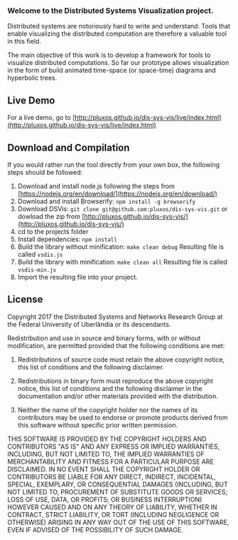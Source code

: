 ### Welcome to the Distributed Systems Visualization project.
Distributed systems are notoriously hard to write and understand. Tools that enable visualizing the distributed computation are therefore a valuable tool in this field.

The main objective of this work is to develop a framework for tools to visualize distributed computations. So far our prototype allows visualization in the form of build animated time-space (or space-time) diagrams and hyperbolic trees.

## Live Demo
For a live demo, go to [http://pluxos.github.io/dis-sys-vis/live/index.html](http://pluxos.github.io/dis-sys-vis/live/index.html)


## Download and Compilation
If you would rather run the tool directly from your own box, the following steps should be followed:

1. Download and install node.js following the steps from [https://nodejs.org/en/download/](https://nodejs.org/en/download/)
2. Download and install Browserify: `npm install -g browserify`
3. Download DSVis: `git clone git@github.com:pluxos/dis-sys-vis.git` or dowload the zip from [http://pluxos.github.io/dis-sys-vis/](http://pluxos.github.io/dis-sys-vis/)
4. cd to the projectś folder
5. Install dependencies: `npm install`
6. Build the library without minification: `make clean debug` Resulting file is called `vsdis.js`
7. Build the library with minification: `make clean all` Resulting file is called `vsdis-min.js`
7. Import the resulting file into your project.


## License
Copyright 2017 the Distributed Systems and Networks Research Group at the Federal University of Uberlândia or its descendants.

Redistribution and use in source and binary forms, with or without modification, are permitted provided that the following conditions are met:

1. Redistributions of source code must retain the above copyright notice, this list of conditions and the following disclaimer.

2. Redistributions in binary form must reproduce the above copyright notice, this list of conditions and the following disclaimer in the documentation and/or other materials provided with the distribution.

3. Neither the name of the copyright holder nor the names of its contributors may be used to endorse or promote products derived from this software without specific prior written permission.

THIS SOFTWARE IS PROVIDED BY THE COPYRIGHT HOLDERS AND CONTRIBUTORS "AS IS" AND ANY EXPRESS OR IMPLIED WARRANTIES, INCLUDING, BUT NOT LIMITED TO, THE IMPLIED WARRANTIES OF MERCHANTABILITY AND FITNESS FOR A PARTICULAR PURPOSE ARE DISCLAIMED. IN NO EVENT SHALL THE COPYRIGHT HOLDER OR CONTRIBUTORS BE LIABLE FOR ANY DIRECT, INDIRECT, INCIDENTAL, SPECIAL, EXEMPLARY, OR CONSEQUENTIAL DAMAGES (INCLUDING, BUT NOT LIMITED TO, PROCUREMENT OF SUBSTITUTE GOODS OR SERVICES; LOSS OF USE, DATA, OR PROFITS; OR BUSINESS INTERRUPTION) HOWEVER CAUSED AND ON ANY THEORY OF LIABILITY, WHETHER IN CONTRACT, STRICT LIABILITY, OR TORT (INCLUDING NEGLIGENCE OR OTHERWISE) ARISING IN ANY WAY OUT OF THE USE OF THIS SOFTWARE, EVEN IF ADVISED OF THE POSSIBILITY OF SUCH DAMAGE.
